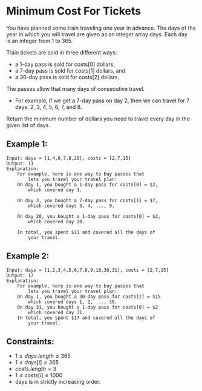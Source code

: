 # Minimum Cost For Tickets

You have planned some train traveling one year in advance. The days of the  
year in which you will travel are given as an integer array days. Each day  
is an integer from 1 to 365.

Train tickets are sold in three different ways:

*  a 1-day pass is sold for costs[0] dollars,
*  a 7-day pass is sold for costs[1] dollars, and
*  a 30-day pass is sold for costs[2] dollars.

The passes allow that many days of consecutive travel.

* For example, if we get a 7-day pass on day 2, then we can travel for 7  
    days: 2, 3, 4, 5, 6, 7, and 8.

Return the minimum number of dollars you need to travel every day in the  
given list of days.

 

## Example 1:

    Input: days = [1,4,6,7,8,20], costs = [2,7,15]
    Output: 11
    Explanation: 
        For example, here is one way to buy passes that 
            lets you travel your travel plan:
        On day 1, you bought a 1-day pass for costs[0] = $2, 
            which covered day 1.

        On day 3, you bought a 7-day pass for costs[1] = $7, 
            which covered days 3, 4, ..., 9.

        On day 20, you bought a 1-day pass for costs[0] = $2, 
            which covered day 20.

        In total, you spent $11 and covered all the days of 
            your travel.

## Example 2:

    Input: days = [1,2,3,4,5,6,7,8,9,10,30,31], costs = [2,7,15]
    Output: 17
    Explanation: 
        For example, here is one way to buy passes that 
            lets you travel your travel plan:
        On day 1, you bought a 30-day pass for costs[2] = $15 
            which covered days 1, 2, ..., 30.
        On day 31, you bought a 1-day pass for costs[0] = $2 
            which covered day 31.
        In total, you spent $17 and covered all the days of 
            your travel.
        
 

## Constraints:

* $1 \le days.length \le 365$
* $1 \le days[i] \le 365$
* $costs.length = 3$
* $1 \le costs[i] \le 1000$
* days is in strictly increasing order.

